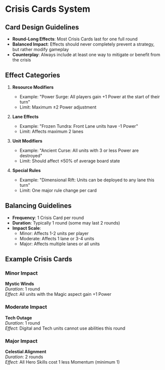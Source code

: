 # Crisis Cards System

## Card Design Guidelines

- **Round-Long Effects**: Most Crisis Cards last for one full round
- **Balanced Impact**: Effects should never completely prevent a strategy, but rather modify gameplay
- **Counterplay**: Always include at least one way to mitigate or benefit from the crisis

## Effect Categories

1. **Resource Modifiers**
   - Example: "Power Surge: All players gain +1 Power at the start of their turn"
   - Limit: Maximum ±2 Power adjustment

2. **Lane Effects**

   - Example: "Frozen Tundra: Front Lane units have -1 Power"
   - Limit: Affects maximum 2 lanes

3. **Unit Modifiers**

   - Example: "Ancient Curse: All units with 3 or less Power are destroyed"
   - Limit: Should affect ≤50% of average board state

4. **Special Rules**

   - Example: "Dimensional Rift: Units can be deployed to any lane this turn"
   - Limit: One major rule change per card

## Balancing Guidelines

- **Frequency**: 1 Crisis Card per round
- **Duration**: Typically 1 round (some may last 2 rounds)
- **Impact Scale**:
  - Minor: Affects 1-2 units per player
  - Moderate: Affects 1 lane or 3-4 units
  - Major: Affects multiple lanes or all units

## Example Crisis Cards

### Minor Impact

**Mystic Winds**  
*Duration*: 1 round  
*Effect*: All units with the Magic aspect gain +1 Power

### Moderate Impact

**Tech Outage**  
*Duration*: 1 round  
*Effect*: Digital and Tech units cannot use abilities this round

### Major Impact

**Celestial Alignment**  
*Duration*: 2 rounds  
*Effect*: All Hero Skills cost 1 less Momentum (minimum 1)
